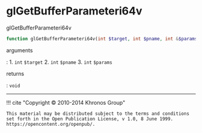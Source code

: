 # glGetBufferParameteri64v
glGetBufferParameteri64v

```php
function glGetBufferParameteri64v(int $target, int $pname, int &$params) : void
```

arguments

:    1. `int` `$target` 
    2. `int` `$pname` 
    3. `int` `$params` 

returns

:    `void` 

---
     

!!! cite "Copyright © 2010-2014 Khronos Group"

    This material may be distributed subject to the terms and conditions set forth in the Open Publication License, v 1.0, 8 June 1999. https://opencontent.org/openpub/.